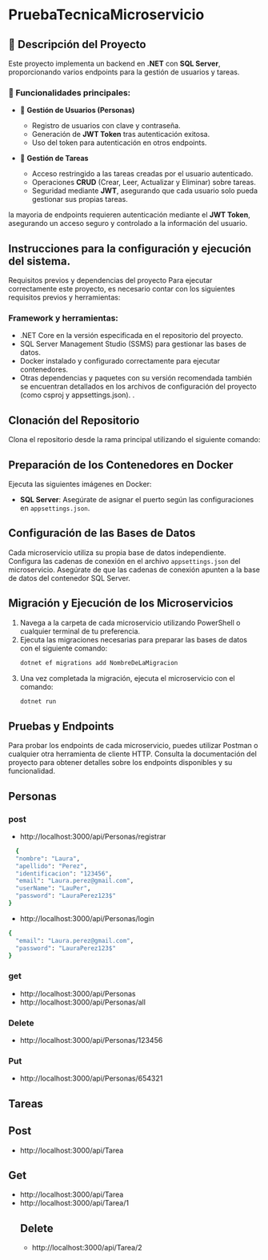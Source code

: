 # PruebaTecnicaMicroservicio
## 📌 Descripción del Proyecto

Este proyecto implementa un backend en **.NET** con **SQL Server**, proporcionando varios endpoints para la gestión de usuarios y tareas.  

### 📂 Funcionalidades principales:
- 📌 **Gestión de Usuarios (Personas)**  
  - Registro de usuarios con clave y contraseña.  
  - Generación de **JWT Token** tras autenticación exitosa.  
  - Uso del token para autenticación en otros endpoints.  

- 📝 **Gestión de Tareas**  
  - Acceso restringido a las tareas creadas por el usuario autenticado.  
  - Operaciones **CRUD** (Crear, Leer, Actualizar y Eliminar) sobre tareas.  
  - Seguridad mediante **JWT**, asegurando que cada usuario solo pueda gestionar sus propias tareas.  

la mayoria de endpoints requieren autenticación mediante el **JWT Token**, asegurando un acceso seguro y controlado a la información del usuario.

## Instrucciones para la configuración y ejecución del sistema.

 Requisitos previos y dependencias del proyecto
Para ejecutar correctamente este proyecto, es necesario contar con los siguientes requisitos previos y herramientas:
 ### Framework y herramientas: 
- .NET Core en la versión especificada en el repositorio del proyecto.
- SQL Server Management Studio (SSMS) para gestionar las bases de datos.
- Docker instalado y configurado correctamente para ejecutar contenedores.
- Otras dependencias y paquetes con su versión recomendada también se encuentran detallados en los archivos de configuración del proyecto (como csproj y appsettings.json). .

## Clonación del Repositorio
Clona el repositorio desde la rama principal utilizando el siguiente comando:



## Preparación de los Contenedores en Docker
Ejecuta las siguientes imágenes en Docker:

- **SQL Server**: Asegúrate de asignar el puerto según las configuraciones en `appsettings.json`.

## Configuración de las Bases de Datos
Cada microservicio utiliza su propia base de datos independiente. Configura las cadenas de conexión en el archivo `appsettings.json` del microservicio. Asegúrate de que las cadenas de conexión apunten a la base de datos del contenedor SQL Server.



## Migración y Ejecución de los Microservicios
1. Navega a la carpeta de cada microservicio utilizando PowerShell o cualquier terminal de tu preferencia.
2. Ejecuta las migraciones necesarias para preparar las bases de datos con el siguiente comando:
   ```bash
   dotnet ef migrations add NombreDeLaMigracion
   ```
3. Una vez completada la migración, ejecuta el microservicio con el comando:
   ```bash
   dotnet run
   ```

## Pruebas y Endpoints
Para probar los endpoints de cada microservicio, puedes utilizar Postman o cualquier otra herramienta de cliente HTTP. Consulta la documentación del proyecto para obtener detalles sobre los endpoints disponibles y su funcionalidad.
## Personas
### post
- http://localhost:3000/api/Personas/registrar
```bash
  {
  "nombre": "Laura",
  "apellido": "Perez",
  "identificacion": "123456",
  "email": "Laura.perez@gmail.com",
  "userName": "LauPer",
  "password": "LauraPerez123$"
}
```
- http://localhost:3000/api/Personas/login
```bash
{
  "email": "Laura.perez@gmail.com",
  "password": "LauraPerez123$"
}
```
### get
- http://localhost:3000/api/Personas
- http://localhost:3000/api/Personas/all
### Delete
- http://localhost:3000/api/Personas/123456
### Put
- http://localhost:3000/api/Personas/654321
  
## Tareas
## Post
- http://localhost:3000/api/Tarea
## Get
- http://localhost:3000/api/Tarea
- http://localhost:3000/api/Tarea/1
  ## Delete
  - http://localhost:3000/api/Tarea/2
